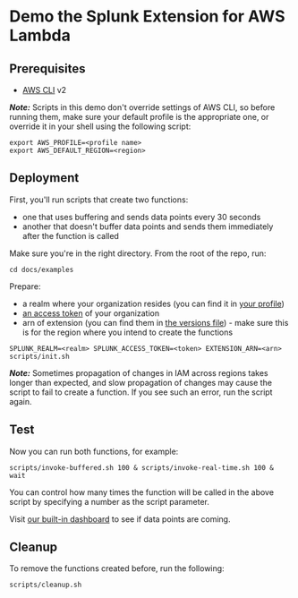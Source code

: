# Demo the Splunk Extension for AWS Lambda

## Prerequisites

* [AWS CLI](https://aws.amazon.com/cli/) v2

**_Note:_** Scripts in this demo don't override settings of AWS CLI, so before running them,
make sure your default profile is the appropriate one, or override it in your shell using the following script:

```shell
export AWS_PROFILE=<profile name>
export AWS_DEFAULT_REGION=<region>
```

## Deployment

First, you'll run scripts that create two functions:
* one that uses buffering and sends data points every 30 seconds
* another that doesn't buffer data points and sends them immediately after the function is called

Make sure you're in the right directory. From the root of the repo, run: 

```shell
cd docs/examples
```

Prepare:
* a realm where your organization resides (you can find it in [your profile](https://docs.signalfx.com/en/latest/admin-guide/tokens.html#access-tokens))
* [an access token](https://docs.signalfx.com/en/latest/admin-guide/tokens.html#access-tokens) of your organization
* arn of extension (you can find them in [the versions file](https://github.com/signalfx/lambda-layer-versions/blob/master/lambda-extension/lambda-extension-versions.md)) - make sure this is for the region where you intend to create the functions

```shell
SPLUNK_REALM=<realm> SPLUNK_ACCESS_TOKEN=<token> EXTENSION_ARN=<arn> scripts/init.sh
```

**_Note:_** Sometimes propagation of changes in IAM across regions takes longer than expected,
and slow propagation of changes may cause the script to fail to create a function. If you see such an error, run the script
again.

## Test

Now you can run both functions, for example:

```shell
scripts/invoke-buffered.sh 100 & scripts/invoke-real-time.sh 100 & wait
```

You can control how many times the function will be called in the above script by specifying a number as the script parameter.

Visit [our built-in dashboard](../README.md#Built-in-dashboard) to see if data points are coming.

## Cleanup

To remove the functions created before, run the following:

```shell
scripts/cleanup.sh
```
